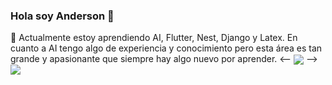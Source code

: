 ### Hola soy Anderson 👋


<!--
**AndersCFR/AndersCFR** is a ✨ _special_ ✨ repository because its `README.md` (this file) appears on your GitHub profile.

Here are some ideas to get you started:

- 🔭 I’m currently working on ...
- 🌱 I’m currently learning ...
- 👯 I’m looking to collaborate on ...
- 🤔 I’m looking for help with ...
- 💬 Ask me about ...
- 📫 How to reach me: ...
- 😄 Pronouns: ...
- ⚡ Fun fact: ...
-->
🌱 Actualmente estoy aprendiendo AI, Flutter, Nest, Django y Latex.
En cuanto a AI tengo algo de experiencia y conocimiento pero esta área es tan grande y apasionante que siempre hay algo nuevo por aprender.
<--
<img align="center" src="https://github-readme-stats.vercel.app/api?username=AndersCFR&&show_icons=true&title_color=ffffff&icon_color=bb2acf&text_color=daf7dc&bg_color=181818" />
-->
<img align="center" src="https://github-readme-stats.vercel.app/api/top-langs/?username=AndersCFR&theme=light&hide_langs_below=1&bg_color=181818" />

